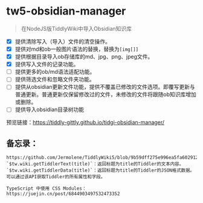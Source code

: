 # tw5-obsidian-manager

> 在NodeJS版TiddlyWiki中导入Obsidian知识库

- [x] 提供清除写入（导入）文件的清空操作。
- [x] 提供对md和ob一般图片语法的替换，替换为`[img[]]`
- [x] 提供根据目录导入ob存储库的md、jpg、png、jpeg文件。
- [x] 提供写入文件的记录功能。
- [ ] 提供更多的ob/md语法适配功能。
- [ ] 提供筛选文件和忽略文件夹功能。
- [ ] 提供从obsidian更新文件功能，提供不覆盖已修改的文件选项。即覆写更新与普通更新。普通更新仅保留修改过的文件，未修改的文件将跟随ob知识库增加或删除。
- [ ] 提供导入obsidian目录树功能

预览链接：https://tiddly-gittly.github.io/tidgi-obsidian-manager/

## 备忘录：

```
https://github.com/Jermolene/TiddlyWiki5/blob/9b59dff275e996ea5fa602912e2ff670d50e5b89/plugins/tiddlywiki/dynaview/dynaview.js#L150
`$tw.wiki.getTiddlerText(title)`：返回标题为title的Tiddler的文本内容。
`$tw.wiki.getTiddlerData(title)`：返回标题为title的Tiddler的JSON格式数据。可以通过该API获取Tiddler的所有属性和字段。

TypeScript 中使用 CSS Modules：https://juejin.cn/post/6844903497532473352
```
